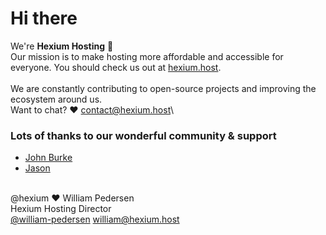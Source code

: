 # Hi there
We're **Hexium Hosting** 👋\
Our mission is to make hosting more affordable and accessible for everyone. You should check us out at [hexium.host](https://hexium.host).\
 \
We are constantly contributing to open-source projects and improving the ecosystem around us.\
Want to chat? ♥️ [contact@hexium.host](mailto:contact@hexium.host)\

### Lots of thanks to our wonderful community & support
- [John Burke](https://github.com/IceeMC)
- [Jason](https://github.com/Synthesz)

 \
@hexium
♥️ William Pedersen \
Hexium Hosting Director \
[@william-pedersen](https://github.com/william-pedersen) [william@hexium.host](mailto:william@hexium.host)
<!--

**Here are some ideas to get you started:**

🙋‍♀️ A short introduction - what is your organization all about?
🌈 Contribution guidelines - how can the community get involved?
👩‍💻 Useful resources - where can the community find your docs? Is there anything else the community should know?
🍿 Fun facts - what does your team eat for breakfast?
🧙 Remember, you can do mighty things with the power of [Markdown](https://docs.github.com/github/writing-on-github/getting-started-with-writing-and-formatting-on-github/basic-writing-and-formatting-syntax)
-->

